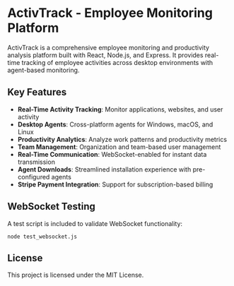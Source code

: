 # ActivTrack - Employee Monitoring Platform

ActivTrack is a comprehensive employee monitoring and productivity analysis platform built with React, Node.js, and Express. It provides real-time tracking of employee activities across desktop environments with agent-based monitoring.

## Key Features

- **Real-Time Activity Tracking**: Monitor applications, websites, and user activity
- **Desktop Agents**: Cross-platform agents for Windows, macOS, and Linux
- **Productivity Analytics**: Analyze work patterns and productivity metrics
- **Team Management**: Organization and team-based user management
- **Real-Time Communication**: WebSocket-enabled for instant data transmission
- **Agent Downloads**: Streamlined installation experience with pre-configured agents
- **Stripe Payment Integration**: Support for subscription-based billing

## WebSocket Testing

A test script is included to validate WebSocket functionality:

```
node test_websocket.js
```

## License

This project is licensed under the MIT License.
